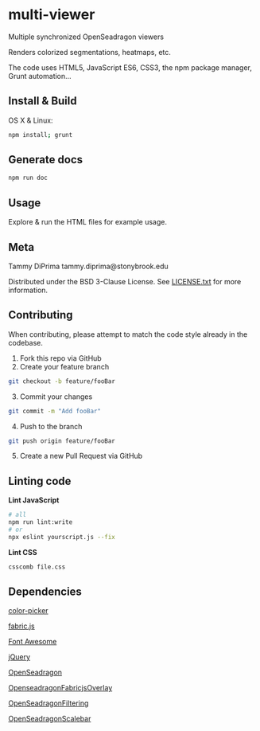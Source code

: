 # multi-viewer

Multiple synchronized OpenSeadragon viewers

Renders colorized segmentations, heatmaps, etc.

The code uses HTML5, JavaScript ES6, CSS3, the npm package manager, Grunt automation...

<!-- Segmentation layer color ordering:<br>
![](images/color-ordering.png) -->

## Install & Build

OS X & Linux:

```sh
npm install; grunt
```

## Generate docs

```sh
npm run doc
```

## Usage

Explore & run the HTML files for example usage.

## Meta

Tammy DiPrima tammy.diprima&#64;stonybrook.edu

Distributed under the BSD 3-Clause License. See [LICENSE.txt](LICENSE.txt) for more information.

## Contributing

When contributing, please attempt to match the code style already in the codebase.

1. Fork this repo via GitHub
2. Create your feature branch

```sh
git checkout -b feature/fooBar
```

3. Commit your changes

```sh
git commit -m "Add fooBar"
```

4. Push to the branch

```sh
git push origin feature/fooBar
```

5. Create a new Pull Request via GitHub

## Linting code

**Lint JavaScript**

```sh
# all
npm run lint:write
# or
npx eslint yourscript.js --fix
```

**Lint CSS**

```sh
csscomb file.css
```

## Dependencies

[color-picker](https://github.com/taufik-nurrohman/color-picker/releases/tag/v2.2.4)

[fabric.js](https://github.com/fabricjs/fabric.js/releases/tag/v521)

[Font Awesome](https://use.fontawesome.com/releases/v6.5.1/fontawesome-free-6.5.1-web.zip)

[jQuery](https://github.com/jquery/jquery/archive/refs/tags/3.5.1.tar.gz)


[OpenSeadragon](https://github.com/openseadragon/openseadragon/releases/tag/v2.4.2)

[OpenseadragonFabricjsOverlay](https://github.com/tdiprima/OpenseadragonFabricjsOverlay)

[OpenSeadragonFiltering](https://github.com/usnistgov/OpenSeadragonFiltering)

[OpenSeadragonScalebar
](https://github.com/usnistgov/OpenSeadragonScalebar)
